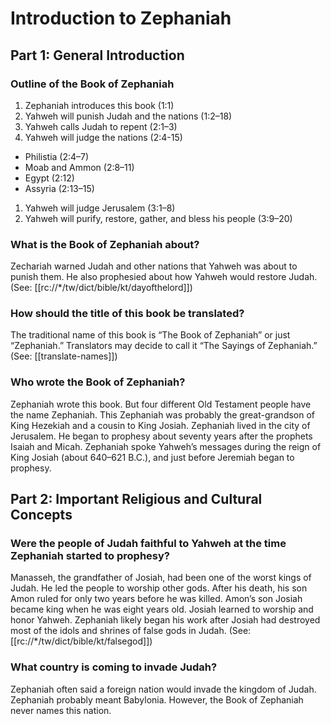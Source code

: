 # Introduction to Zephaniah
## Part 1: General Introduction

### Outline of the Book of Zephaniah

1. Zephaniah introduces this book (1:1)
1. Yahweh will punish Judah and the nations (1:2–18)
1. Yahweh calls Judah to repent (2:1–3)
1. Yahweh will judge the nations (2:4-15)
- Philistia (2:4–7)
- Moab and Ammon (2:8–11)
- Egypt (2:12)
- Assyria (2:13–15)
1. Yahweh will judge Jerusalem (3:1–8)
1. Yahweh will purify, restore, gather, and bless his people (3:9–20)

### What is the Book of Zephaniah about?

Zechariah warned Judah and other nations that Yahweh was about to punish them. He also prophesied about how Yahweh would restore Judah. (See: [[rc://*/tw/dict/bible/kt/dayofthelord]])

### How should the title of this book be translated?

The traditional name of this book is “The Book of Zephaniah” or just “Zephaniah.” Translators may decide to call it “The Sayings of Zephaniah.” (See: [[translate-names]])

### Who wrote the Book of Zephaniah?

Zephaniah wrote this book. But four different Old Testament people have the name Zephaniah. This Zephaniah was probably the great-grandson of King Hezekiah and a cousin to King Josiah. Zephaniah lived in the city of Jerusalem. He began to prophesy about seventy years after the prophets Isaiah and Micah. Zephaniah spoke Yahweh’s messages during the reign of King Josiah (about 640–621 B.C.), and just before Jeremiah began to prophesy.

## Part 2: Important Religious and Cultural Concepts

### Were the people of Judah faithful to Yahweh at the time Zephaniah started to prophesy?

Manasseh, the grandfather of Josiah, had been one of the worst kings of Judah. He led the people to worship other gods. After his death, his son Amon ruled for only two years before he was killed. Amon’s son Josiah became king when he was eight years old. Josiah learned to worship and honor Yahweh. Zephaniah likely began his work after Josiah had destroyed most of the idols and shrines of false gods in Judah. (See: [[rc://*/tw/dict/bible/kt/falsegod]])

### What country is coming to invade Judah?

Zephaniah often said a foreign nation would invade the kingdom of Judah. Zephaniah probably meant Babylonia. However, the Book of Zephaniah never names this nation.